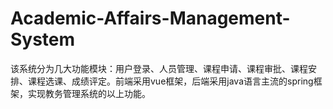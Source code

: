 # Academic-Affairs-Management-System
该系统分为几大功能模块：用户登录、人员管理、课程申请、课程审批、课程安排、课程选课、成绩评定。前端采用vue框架，后端采用java语言主流的spring框架，实现教务管理系统的以上功能。
